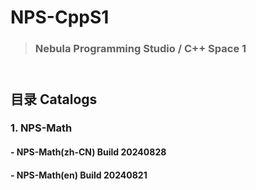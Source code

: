 # **NPS**-CppS1<br>
> ### Nebula Programming Studio / C++ Space 1<br>
## <br>目录  Catalogs
### 1. NPS-Math
####   - NPS-Math(zh-CN)    Build 20240828
####   - NPS-Math(en)       Build 20240821
